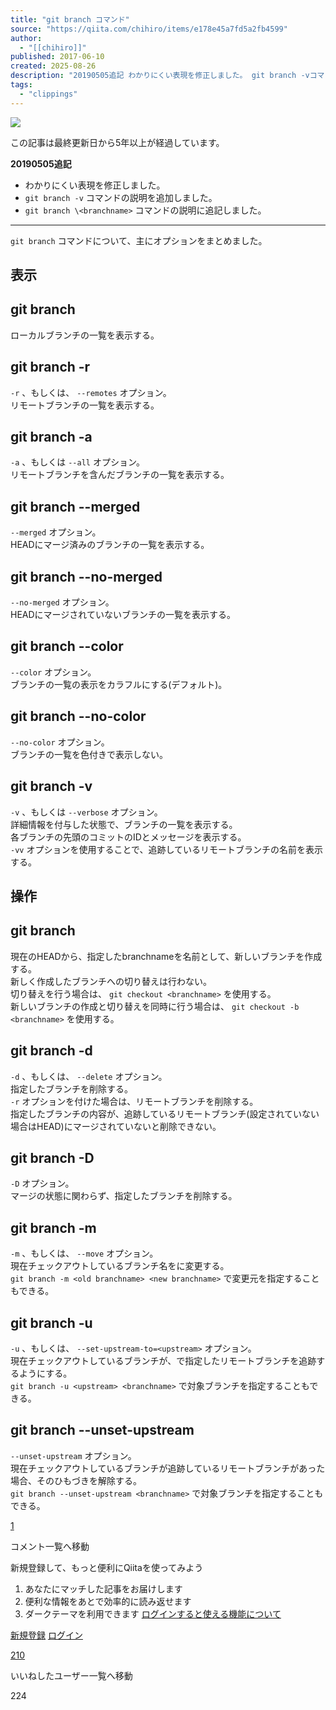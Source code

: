```yaml
---
title: "git branch コマンド"
source: "https://qiita.com/chihiro/items/e178e45a7fd5a2fb4599"
author:
  - "[[chihiro]]"
published: 2017-06-10
created: 2025-08-26
description: "20190505追記 わかりにくい表現を修正しました。 git branch -vコマンドの説明を追加しました。 git branch \コマンドの説明に追記しました。 git branchコマンドについて、主にオプションをまとめました。 ..."
tags:
  - "clippings"
---
```

![](https://relay-dsp.ad-m.asia/dmp/sync/bizmatrix?pid=c3ed207b574cf11376&d=x18o8hduaj&uid=)

この記事は最終更新日から5年以上が経過しています。

**20190505追記**

- わかりにくい表現を修正しました。
- `git branch -v` コマンドの説明を追加しました。
- `git branch \<branchname>` コマンドの説明に追記しました。

---

`git branch` コマンドについて、主にオプションをまとめました。

## 表示

## git branch

ローカルブランチの一覧を表示する。

## git branch -r

`-r` 、もしくは、 `--remotes` オプション。  
リモートブランチの一覧を表示する。

## git branch -a

`-a` 、もしくは `--all` オプション。  
リモートブランチを含んだブランチの一覧を表示する。

## git branch --merged

`--merged` オプション。  
HEADにマージ済みのブランチの一覧を表示する。

## git branch --no-merged

`--no-merged` オプション。  
HEADにマージされていないブランチの一覧を表示する。

## git branch --color

`--color` オプション。  
ブランチの一覧の表示をカラフルにする(デフォルト)。

## git branch --no-color

`--no-color` オプション。  
ブランチの一覧を色付きで表示しない。

## git branch -v

`-v` 、もしくは `--verbose` オプション。  
詳細情報を付与した状態で、ブランチの一覧を表示する。  
各ブランチの先頭のコミットのIDとメッセージを表示する。  
`-vv` オプションを使用することで、追跡しているリモートブランチの名前を表示する。

## 操作

## git branch <branchname>

現在のHEADから、指定したbranchnameを名前として、新しいブランチを作成する。  
新しく作成したブランチへの切り替えは行わない。  
切り替えを行う場合は、 `git checkout <branchname>` を使用する。  
新しいブランチの作成と切り替えを同時に行う場合は、 `git checkout -b <branchname>` を使用する。

## git branch -d <branchname>

`-d` 、もしくは、 `--delete` オプション。  
指定したブランチを削除する。  
`-r` オプションを付けた場合は、リモートブランチを削除する。  
指定したブランチの内容が、追跡しているリモートブランチ(設定されていない場合はHEAD)にマージされていないと削除できない。

## git branch -D <branchname>

`-D` オプション。  
マージの状態に関わらず、指定したブランチを削除する。

## git branch -m <new branchname>

`-m` 、もしくは、 `--move` オプション。  
現在チェックアウトしているブランチ名を<new branchname>に変更する。  
`git branch -m <old branchname> <new branchname>` で変更元を指定することもできる。

## git branch -u <upstream>

`-u` 、もしくは、 `--set-upstream-to=<upstream>` オプション。  
現在チェックアウトしているブランチが、<upstream>で指定したリモートブランチを追跡するようにする。  
`git branch -u <upstream> <branchname>` で対象ブランチを指定することもできる。

## git branch --unset-upstream

`--unset-upstream` オプション。  
現在チェックアウトしているブランチが追跡しているリモートブランチがあった場合、そのひもづきを解除する。  
`git branch --unset-upstream <branchname>` で対象ブランチを指定することもできる。

[1](https://qiita.com/chihiro/items/#comments)

コメント一覧へ移動

新規登録して、もっと便利にQiitaを使ってみよう

1. あなたにマッチした記事をお届けします
2. 便利な情報をあとで効率的に読み返せます
3. ダークテーマを利用できます
[ログインすると使える機能について](https://help.qiita.com/ja/articles/qiita-login-user)

[新規登録](https://qiita.com/signup?callback_action=login_or_signup&redirect_to=%2Fchihiro%2Fitems%2Fe178e45a7fd5a2fb4599&realm=qiita) [ログイン](https://qiita.com/login?callback_action=login_or_signup&redirect_to=%2Fchihiro%2Fitems%2Fe178e45a7fd5a2fb4599&realm=qiita)

[210](https://qiita.com/chihiro/items/e178e45a7fd5a2fb4599/likers)

いいねしたユーザー一覧へ移動

224